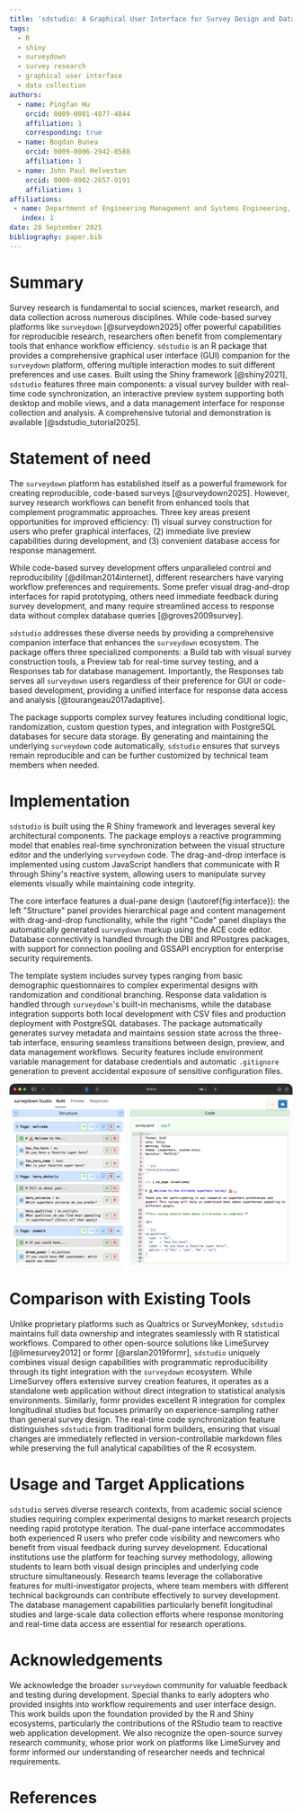 ```yaml
---
title: 'sdstudio: A Graphical User Interface for Survey Design and Data Collection'
tags:
  - R
  - shiny
  - surveydown
  - survey research
  - graphical user interface
  - data collection
authors:
  - name: Pingfan Hu
    orcid: 0009-0001-4877-4844
    affiliation: 1
    corresponding: true
  - name: Bogdan Bunea
    orcid: 0009-0006-2942-0588
    affiliation: 1
  - name: John Paul Helveston
    orcid: 0000-0002-2657-9191
    affiliation: 1
affiliations:
 - name: Department of Engineering Management and Systems Engineering, George Washington University, Washington, District of Columbia, United States of America
   index: 1
date: 28 September 2025
bibliography: paper.bib
---
```


# Summary

Survey research is fundamental to social sciences, market research, and data collection across numerous disciplines. While code-based survey platforms like `surveydown` [@surveydown2025] offer powerful capabilities for reproducible research, researchers often benefit from complementary tools that enhance workflow efficiency. `sdstudio` is an R package that provides a comprehensive graphical user interface (GUI) companion for the `surveydown` platform, offering multiple interaction modes to suit different preferences and use cases. Built using the Shiny framework [@shiny2021], `sdstudio` features three main components: a visual survey builder with real-time code synchronization, an interactive preview system supporting both desktop and mobile views, and a data management interface for response collection and analysis. A comprehensive tutorial and demonstration is available [@sdstudio_tutorial2025].

# Statement of need

The `surveydown` platform has established itself as a powerful framework for creating reproducible, code-based surveys [@surveydown2025]. However, survey research workflows can benefit from enhanced tools that complement programmatic approaches. Three key areas present opportunities for improved efficiency: (1) visual survey construction for users who prefer graphical interfaces, (2) immediate live preview capabilities during development, and (3) convenient database access for response management.

While code-based survey development offers unparalleled control and reproducibility [@dillman2014internet], different researchers have varying workflow preferences and requirements. Some prefer visual drag-and-drop interfaces for rapid prototyping, others need immediate feedback during survey development, and many require streamlined access to response data without complex database queries [@groves2009survey].

`sdstudio` addresses these diverse needs by providing a comprehensive companion interface that enhances the `surveydown` ecosystem. The package offers three specialized components: a Build tab with visual survey construction tools, a Preview tab for real-time survey testing, and a Responses tab for database management. Importantly, the Responses tab serves all `surveydown` users regardless of their preference for GUI or code-based development, providing a unified interface for response data access and analysis [@tourangeau2017adaptive].

The package supports complex survey features including conditional logic, randomization, custom question types, and integration with PostgreSQL databases for secure data storage. By generating and maintaining the underlying `surveydown` code automatically, `sdstudio` ensures that surveys remain reproducible and can be further customized by technical team members when needed.

# Implementation

`sdstudio` is built using the R Shiny framework and leverages several key architectural components. The package employs a reactive programming model that enables real-time synchronization between the visual structure editor and the underlying `surveydown` code. The drag-and-drop interface is implemented using custom JavaScript handlers that communicate with R through Shiny's reactive system, allowing users to manipulate survey elements visually while maintaining code integrity.

The core interface features a dual-pane design (\autoref{fig:interface}): the left "Structure" panel provides hierarchical page and content management with drag-and-drop functionality, while the right "Code" panel displays the automatically generated `surveydown` markup using the ACE code editor. Database connectivity is handled through the DBI and RPostgres packages, with support for connection pooling and GSSAPI encryption for enterprise security requirements.

The template system includes survey types ranging from basic demographic questionnaires to complex experimental designs with randomization and conditional branching. Response data validation is handled through `surveydown`'s built-in mechanisms, while the database integration supports both local development with CSV files and production deployment with PostgreSQL databases. The package automatically generates survey metadata and maintains session state across the three-tab interface, ensuring seamless transitions between design, preview, and data management workflows. Security features include environment variable management for database credentials and automatic `.gitignore` generation to prevent accidental exposure of sensitive configuration files.

![The sdstudio dual-pane interface showing the Structure panel (left) for visual survey construction and the Code panel (right) displaying the automatically generated surveydown markup.\label{fig:interface}](sdstudio.png)

# Comparison with Existing Tools

Unlike proprietary platforms such as Qualtrics or SurveyMonkey, `sdstudio` maintains full data ownership and integrates seamlessly with R statistical workflows. Compared to other open-source solutions like LimeSurvey [@limesurvey2012] or formr [@arslan2019formr], `sdstudio` uniquely combines visual design capabilities with programmatic reproducibility through its tight integration with the `surveydown` ecosystem. While LimeSurvey offers extensive survey creation features, it operates as a standalone web application without direct integration to statistical analysis environments. Similarly, formr provides excellent R integration for complex longitudinal studies but focuses primarily on experience-sampling rather than general survey design. The real-time code synchronization feature distinguishes `sdstudio` from traditional form builders, ensuring that visual changes are immediately reflected in version-controllable markdown files while preserving the full analytical capabilities of the R ecosystem.

# Usage and Target Applications

`sdstudio` serves diverse research contexts, from academic social science studies requiring complex experimental designs to market research projects needing rapid prototype iteration. The dual-pane interface accommodates both experienced R users who prefer code visibility and newcomers who benefit from visual feedback during survey development. Educational institutions use the platform for teaching survey methodology, allowing students to learn both visual design principles and underlying code structure simultaneously. Research teams leverage the collaborative features for multi-investigator projects, where team members with different technical backgrounds can contribute effectively to survey development. The database management capabilities particularly benefit longitudinal studies and large-scale data collection efforts where response monitoring and real-time data access are essential for research operations.

# Acknowledgements

We acknowledge the broader `surveydown` community for valuable feedback and testing during development. Special thanks to early adopters who provided insights into workflow requirements and user interface design. This work builds upon the foundation provided by the R and Shiny ecosystems, particularly the contributions of the RStudio team to reactive web application development. We also recognize the open-source survey research community, whose prior work on platforms like LimeSurvey and formr informed our understanding of researcher needs and technical requirements.

# References